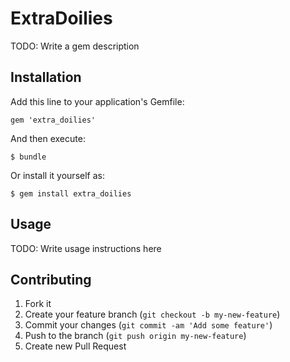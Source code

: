 # ExtraDoilies

TODO: Write a gem description

## Installation

Add this line to your application's Gemfile:

    gem 'extra_doilies'

And then execute:

    $ bundle

Or install it yourself as:

    $ gem install extra_doilies

## Usage

TODO: Write usage instructions here

## Contributing

1. Fork it
2. Create your feature branch (`git checkout -b my-new-feature`)
3. Commit your changes (`git commit -am 'Add some feature'`)
4. Push to the branch (`git push origin my-new-feature`)
5. Create new Pull Request
